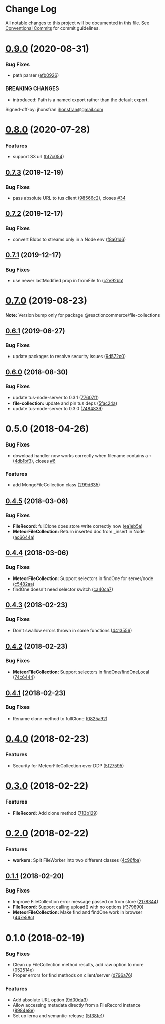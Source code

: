 # Change Log

All notable changes to this project will be documented in this file.
See [Conventional Commits](https://conventionalcommits.org) for commit guidelines.

# [0.9.0](https://github.com/reactioncommerce/reaction-file-collections/compare/@reactioncommerce/file-collections@0.8.0...@reactioncommerce/file-collections@0.9.0) (2020-08-31)


### Bug Fixes

* path parser ([efb0926](https://github.com/reactioncommerce/reaction-file-collections/commit/efb09264ef10ab2343fdf2e735b85162bfa3edcb))


### BREAKING CHANGES

* introduced: Path is a named export rather than the default export.

Signed-off-by: jhonsfran <jhonsfran@gmail.com>





# [0.8.0](https://github.com/reactioncommerce/reaction-file-collections/compare/@reactioncommerce/file-collections@0.7.3...@reactioncommerce/file-collections@0.8.0) (2020-07-28)


### Features

* support S3 url ([bf7c054](https://github.com/reactioncommerce/reaction-file-collections/commit/bf7c05402fdf18027477603bebfc4bcff0f6bdee))





## [0.7.3](https://github.com/reactioncommerce/reaction-file-collections/compare/@reactioncommerce/file-collections@0.7.2...@reactioncommerce/file-collections@0.7.3) (2019-12-19)


### Bug Fixes

* pass absolute URL to tus client ([98566c2](https://github.com/reactioncommerce/reaction-file-collections/commit/98566c217f4f0bdd0a5536c0cc9a82dcbc22c787)), closes [#34](https://github.com/reactioncommerce/reaction-file-collections/issues/34)





## [0.7.2](https://github.com/reactioncommerce/reaction-file-collections/compare/@reactioncommerce/file-collections@0.7.1...@reactioncommerce/file-collections@0.7.2) (2019-12-17)


### Bug Fixes

* convert Blobs to streams only in a Node env ([f8a01d6](https://github.com/reactioncommerce/reaction-file-collections/commit/f8a01d644d606b26fee6bc9574151195ff345a3f))





## [0.7.1](https://github.com/reactioncommerce/reaction-file-collections/compare/@reactioncommerce/file-collections@0.7.0...@reactioncommerce/file-collections@0.7.1) (2019-12-17)


### Bug Fixes

* use newer lastModified prop in fromFile fn ([c2e92bb](https://github.com/reactioncommerce/reaction-file-collections/commit/c2e92bbde86ea43d86947afc0638ec595334ac05))





# [0.7.0](https://github.com/reactioncommerce/reaction-file-collections/compare/@reactioncommerce/file-collections@0.6.1...@reactioncommerce/file-collections@0.7.0) (2019-08-23)

**Note:** Version bump only for package @reactioncommerce/file-collections





## [0.6.1](https://github.com/reactioncommerce/reaction-file-collections/compare/@reactioncommerce/file-collections@0.6.0...@reactioncommerce/file-collections@0.6.1) (2019-06-27)


### Bug Fixes

* update packages to resolve security issues ([9d572c0](https://github.com/reactioncommerce/reaction-file-collections/commit/9d572c0))





<a name="0.6.0"></a>
## [0.6.0](https://github.com/reactioncommerce/reaction-file-collections/compare/@reactioncommerce/file-collections@0.5.0...@reactioncommerce/file-collections@0.6.0) (2018-08-30)


### Bug Fixes

* update tus-node-server to 0.3.1 ([77607ff](https://github.com/reactioncommerce/reaction-file-collections/commit/77607ff))
* **file-collection:** update and pin tus deps ([5fac24a](https://github.com/reactioncommerce/reaction-file-collections/commit/5fac24a))
* update tus-node-server to 0.3.0 ([7484839](https://github.com/reactioncommerce/reaction-file-collections/commit/7484839))



<a name="0.5.0"></a>
# 0.5.0 (2018-04-26)


### Bug Fixes

* download handler now works correctly when filename contains a `+` ([4db1bf3](https://github.com/reactioncommerce/reaction-file-collections/commit/4db1bf3)), closes [#6](https://github.com/reactioncommerce/reaction-file-collections/issues/6)


### Features

* add MongoFileCollection class ([299d635](https://github.com/reactioncommerce/reaction-file-collections/commit/299d635))




<a name="0.4.5"></a>
## [0.4.5](https://github.com/reactioncommerce/reaction-file-collections/compare/@reactioncommerce/file-collections@0.4.4...@reactioncommerce/file-collections@0.4.5) (2018-03-06)


### Bug Fixes

* **FileRecord:** fullClone does store write correctly now ([ea1eb5a](https://github.com/reactioncommerce/reaction-file-collections/commit/ea1eb5a))
* **MeteorFileCollection:** Return inserted doc from _insert in Node ([ac6644a](https://github.com/reactioncommerce/reaction-file-collections/commit/ac6644a))




<a name="0.4.4"></a>
## [0.4.4](https://github.com/reactioncommerce/reaction-file-collections/compare/@reactioncommerce/file-collections@0.4.3...@reactioncommerce/file-collections@0.4.4) (2018-03-06)


### Bug Fixes

* **MeteorFileCollection:** Support selectors in findOne for server/node ([c5482aa](https://github.com/reactioncommerce/reaction-file-collections/commit/c5482aa))
* findOne doesn't need selector switch ([ca40ca7](https://github.com/reactioncommerce/reaction-file-collections/commit/ca40ca7))




<a name="0.4.3"></a>
## [0.4.3](https://github.com/reactioncommerce/reaction-file-collections/compare/@reactioncommerce/file-collections@0.4.2...@reactioncommerce/file-collections@0.4.3) (2018-02-23)


### Bug Fixes

* Don't swallow errors thrown in some functions ([4413556](https://github.com/reactioncommerce/reaction-file-collections/commit/4413556))




<a name="0.4.2"></a>
## [0.4.2](https://github.com/reactioncommerce/reaction-file-collections/compare/@reactioncommerce/file-collections@0.4.1...@reactioncommerce/file-collections@0.4.2) (2018-02-23)


### Bug Fixes

* **MeteorFileCollection:** Support selectors in findOne/findOneLocal ([74c6444](https://github.com/reactioncommerce/reaction-file-collections/commit/74c6444))




<a name="0.4.1"></a>
## [0.4.1](https://github.com/reactioncommerce/reaction-file-collections/compare/@reactioncommerce/file-collections@0.4.0...@reactioncommerce/file-collections@0.4.1) (2018-02-23)


### Bug Fixes

* Rename clone method to fullClone ([0825a92](https://github.com/reactioncommerce/reaction-file-collections/commit/0825a92))




<a name="0.4.0"></a>
# [0.4.0](https://github.com/reactioncommerce/reaction-file-collections/compare/@reactioncommerce/file-collections@0.3.0...@reactioncommerce/file-collections@0.4.0) (2018-02-23)


### Features

* Security for MeteorFileCollection over DDP ([5f27595](https://github.com/reactioncommerce/reaction-file-collections/commit/5f27595))




<a name="0.3.0"></a>
# [0.3.0](https://github.com/reactioncommerce/reaction-file-collections/compare/@reactioncommerce/file-collections@0.2.0...@reactioncommerce/file-collections@0.3.0) (2018-02-22)


### Features

* **FileRecord:** Add clone method ([713b129](https://github.com/reactioncommerce/reaction-file-collections/commit/713b129))




<a name="0.2.0"></a>
# [0.2.0](https://github.com/reactioncommerce/reaction-file-collections/compare/@reactioncommerce/file-collections@0.1.1...@reactioncommerce/file-collections@0.2.0) (2018-02-22)


### Features

* **workers:** Split FileWorker into two different classes ([4c96fba](https://github.com/reactioncommerce/reaction-file-collections/commit/4c96fba))




<a name="0.1.1"></a>
## [0.1.1](https://github.com/reactioncommerce/reaction-file-collections/compare/@reactioncommerce/file-collections@0.1.0...@reactioncommerce/file-collections@0.1.1) (2018-02-20)


### Bug Fixes

* Improve FileCollection error message passed on from store ([2178344](https://github.com/reactioncommerce/reaction-file-collections/commit/2178344))
* **FileRecord:** Support calling upload() with no options ([f379890](https://github.com/reactioncommerce/reaction-file-collections/commit/f379890))
* **MeteorFileCollection:** Make find and findOne work in browser ([447e58c](https://github.com/reactioncommerce/reaction-file-collections/commit/447e58c))




<a name="0.1.0"></a>
# 0.1.0 (2018-02-19)


### Bug Fixes

* Clean up FileCollection method results, add raw option to more ([052514e](https://github.com/reactioncommerce/reaction-file-collections/commit/052514e))
* Proper errors for find methods on client/server ([d796a76](https://github.com/reactioncommerce/reaction-file-collections/commit/d796a76))


### Features

* Add absolute URL option ([9d00da3](https://github.com/reactioncommerce/reaction-file-collections/commit/9d00da3))
* Allow accessing metadata directly from a FileRecord instance ([8984e8e](https://github.com/reactioncommerce/reaction-file-collections/commit/8984e8e))
* Set up lerna and semantic-release ([5f38fe1](https://github.com/reactioncommerce/reaction-file-collections/commit/5f38fe1))
